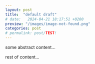 ```yaml
---
layout: post
title:  "default draft"
# date:   2024-04-21 18:17:51 +0200
preview: "/images/image-not-found.png"
categories: post
# permalink: post/TEST!
---
```

<!-- abstract --> some abstract content...

rest of content...
